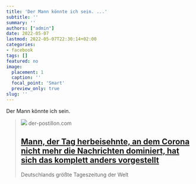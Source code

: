 ```yaml
---
title: 'Der Mann könnte ich sein. ...'
subtitle: ''
summary: ''
authors: ["admin"]
date: 2022-05-07
lastmod: 2022-05-07T22:30:14+02:00
categories:
- facebook
tags: []
featured: no
image:
  placement: 1
  caption: ''
  focal_point: 'Smart'
  preview_only: true
slug: ''
---
```

Der Mann könnte ich sein.
> [![](https://blogger.googleusercontent.com/img/a/AVvXsEgvmXvy9i1b6qTDFsjYlMIxdjwu-9SOlPokCGt_zxK1flBwsCJfnAQxWFQaP6o95THK_0XOTLqYm19jKdUtiXA-gs3evhWxWrn56jcOjIufdVvHa473gVlYuGKT2NwBCbBBZIWiZ49IRdT11D3uYpaTTlKQmpF__brVlGmmniF4HQAZnv35LrxZLVBQTw=w1600)](https://www.der-postillon.com/2022/02/nachrichtenlage.html)
> der-postillon.com
> ## [Mann, der Tag herbeisehnte, an dem Corona nicht mehr die Nachrichten dominiert, hat sich das komplett anders vorgestellt](https://www.der-postillon.com/2022/02/nachrichtenlage.html)
>
>Deutschlands größte Tageszeitung der Welt

